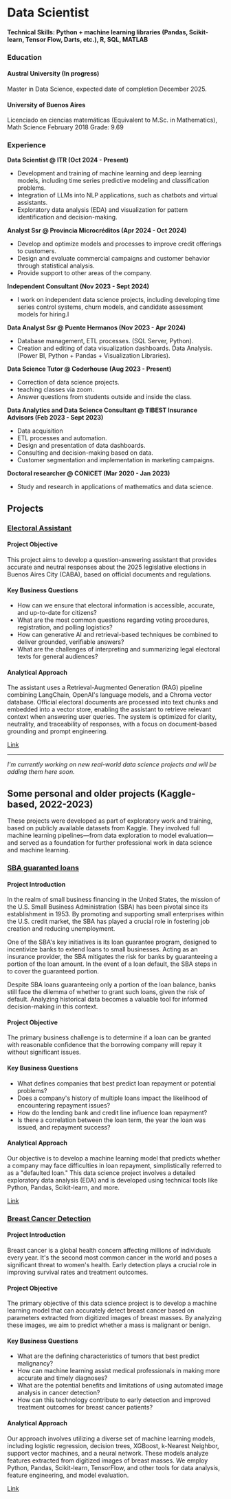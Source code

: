 # Data Scientist

#### Technical Skills: Python + machine learning libraries (Pandas, Scikit-learn, Tensor Flow, Darts, etc.), R, SQL, MATLAB

### Education

#### Austral University (In progress)

Master in Data Science, expected date of completion December 2025.

#### University of Buenos Aires

Licenciado en ciencias matemáticas (Equivalent to M.Sc. in Mathematics), Math Science February 2018
Grade: 9.69

### Experience

**Data Scientist @ ITR (Oct 2024 - Present)**

- Development and training of machine learning and deep learning models, including time series predictive modeling and classification problems.
- Integration of LLMs into NLP applications, such as chatbots and virtual assistants.
- Exploratory data analysis (EDA) and visualization for pattern identification and decision-making.

**Analyst Ssr @ Provincia Microcréditos (Apr 2024 - Oct 2024)**

- Develop and optimize models and processes to improve credit offerings to customers.
- Design and evaluate commercial campaigns and customer behavior through statistical analysis.
- Provide support to other areas of the company.

**Independent Consultant (Nov 2023 - Sept 2024)**

- I work on independent data science projects, including developing time series control systems, churn models, and candidate assessment models for hiring.I 

**Data Analyst Ssr @ Puente Hermanos (Nov 2023 - Apr 2024)**

- Database management, ETL processes. (SQL Server, Python).
- Creation and editing of data visualization dashboards. Data Analysis. (Power BI, Python + Pandas + Visualization Libraries).

**Data Science Tutor @ Coderhouse (Aug 2023 - Present)**

- Correction of data science projects.
- teaching classes via zoom.
- Answer questions from students outside and inside the class.

**Data Analytics and Data Science Consultant @ TIBEST Insurance Advisors (Feb 2023 - Sept 2023)**

- Data acquisition
- ETL processes and automation.
- Design and presentation of data dashboards.
- Consulting and decision-making based on data.
- Customer segmentation and implementation in marketing campaigns.

**Doctoral researcher @ CONICET (Mar 2020 - Jan 2023)**

- Study and research in applications of mathematics and data science.

## Projects

### [Electoral Assistant](https://github.com/HGalletti/Asistente_electoral)

#### Project Objective

This project aims to develop a question-answering assistant that provides accurate and neutral responses about the 2025 legislative elections in Buenos Aires City (CABA), based on official documents and regulations.

#### Key Business Questions

- How can we ensure that electoral information is accessible, accurate, and up-to-date for citizens?
- What are the most common questions regarding voting procedures, registration, and polling logistics?
- How can generative AI and retrieval-based techniques be combined to deliver grounded, verifiable answers?
- What are the challenges of interpreting and summarizing legal electoral texts for general audiences?

#### Analytical Approach

The assistant uses a Retrieval-Augmented Generation (RAG) pipeline combining LangChain, OpenAI's language models, and a Chroma vector database. Official electoral documents are processed into text chunks and embedded into a vector store, enabling the assistant to retrieve relevant context when answering user queries. The system is optimized for clarity, neutrality, and traceability of responses, with a focus on document-based grounding and prompt engineering.

[Link](https://github.com/HGalletti/Asistente_electoral/blob/main/app.py)

---

*I'm currently working on new real-world data science projects and will be adding them here soon.*

## Some personal and older projects (Kaggle-based, 2022-2023)

These projects were developed as part of exploratory work and training, based on publicly available datasets from Kaggle. They involved full machine learning pipelines—from data exploration to model evaluation—and served as a foundation for further professional work in data science and machine learning.

### [SBA guaranted loans](https://github.com/HGalletti/SBA-Guaranteed-Loans/blob/main/Pr%C3%A9stamos%20garantizados%20por%20la%20SBA.pdf)

#### Project Introduction

In the realm of small business financing in the United States, the mission of the U.S. Small Business Administration (SBA) has been pivotal since its establishment in 1953. By promoting and supporting small enterprises within the U.S. credit market, the SBA has played a crucial role in fostering job creation and reducing unemployment.

One of the SBA's key initiatives is its loan guarantee program, designed to incentivize banks to extend loans to small businesses. Acting as an insurance provider, the SBA mitigates the risk for banks by guaranteeing a portion of the loan amount. In the event of a loan default, the SBA steps in to cover the guaranteed portion.

Despite SBA loans guaranteeing only a portion of the loan balance, banks still face the dilemma of whether to grant such loans, given the risk of default. Analyzing historical data becomes a valuable tool for informed decision-making in this context.

#### Project Objective

The primary business challenge is to determine if a loan can be granted with reasonable confidence that the borrowing company will repay it without significant issues.

#### Key Business Questions

- What defines companies that best predict loan repayment or potential problems?
- Does a company's history of multiple loans impact the likelihood of encountering repayment issues?
- How do the lending bank and credit line influence loan repayment?
- Is there a correlation between the loan term, the year the loan was issued, and repayment success?

#### Analytical Approach

Our objective is to develop a machine learning model that predicts whether a company may face difficulties in loan repayment, simplistically referred to as a "defaulted loan." This data science project involves a detailed exploratory data analysis (EDA) and is developed using technical tools like Python, Pandas, Scikit-learn, and more.

[Link](https://github.com/HGalletti/SBA-Guaranteed-Loans/blob/main/loans.ipynb)

### [Breast Cancer Detection](https://github.com/HGalletti/CancerDetection/)

#### Project Introduction

Breast cancer is a global health concern affecting millions of individuals every year. It's the second most common cancer in the world and poses a significant threat to women's health. Early detection plays a crucial role in improving survival rates and treatment outcomes.

#### Project Objective

The primary objective of this data science project is to develop a machine learning model that can accurately detect breast cancer based on parameters extracted from digitized images of breast masses. By analyzing these images, we aim to predict whether a mass is malignant or benign.

#### Key Business Questions

- What are the defining characteristics of tumors that best predict malignancy?
- How can machine learning assist medical professionals in making more accurate and timely diagnoses?
- What are the potential benefits and limitations of using automated image analysis in cancer detection?
- How can this technology contribute to early detection and improved treatment outcomes for breast cancer patients?

#### Analytical Approach

Our approach involves utilizing a diverse set of machine learning models, including logistic regression, decision trees, XGBoost, k-Nearest Neighbor, support vector machines, and a neural network. These models analyze features extracted from digitized images of breast masses. We employ Python, Pandas, Scikit-learn, TensorFlow, and other tools for data analysis, feature engineering, and model evaluation.

[Link](https://github.com/HGalletti/CancerDetection/blob/main/Cancer%20detection.ipynb)
